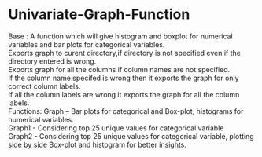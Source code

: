 # Univariate-Graph-Function
Base : A function which will give histogram and boxplot for numerical variables and bar plots for categorical variables.<br>
  Exports graph to curent directory,if directory is not specified even if the directory entered is wrong.<br>
  Exports graph for all the columns if column names are not specified.<br>
  If the column name specifed is wrong then it exports the graph for only correct column labels.<br>
  If all the column labels are wrong it exports the graph for all the column labels.
  <br>
Functions:
Graph – Bar plots for categorical and Box-plot, histograms for numerical variables.<br>
Graph1 - Considering top 25 unique values for categorical variable<br>
Graph2 - Considering top 25 unique values for categorical variable, plotting side by side Box-plot and histogram for better insights.

